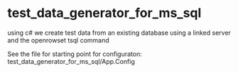 test_data_generator_for_ms_sql
==============================

using c# we create test data from an existing database using a linked server and the openrowset tsql command

See the file for starting point for configuraton: test_data_generator_for_ms_sql/App.Config

